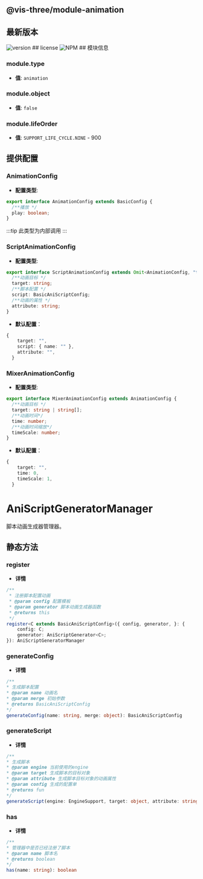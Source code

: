 ## @vis-three/module-animation

## 最新版本

   <img alt="version" src="https://img.shields.io/npm/v/@vis-three/module-animation">
## license
   <img alt="NPM" src="https://img.shields.io/npm/l/@vis-three/module-animation?color=blue">
## 模块信息

### module.type

- **值**: `animation`

### module.object

- **值**: `false`

### module.lifeOrder

- **值**: `SUPPORT_LIFE_CYCLE.NINE` - 900

## 提供配置

### AnimationConfig

- **配置类型**:

```ts
export interface AnimationConfig extends BasicConfig {
  /**播放 */
  play: boolean;
}
```

:::tip
此类型为内部调用
:::

### ScriptAnimationConfig

- **配置类型**:

```ts
export interface ScriptAnimationConfig extends Omit<AnimationConfig, "target"> {
  /**动画目标 */
  target: string;
  /**脚本配置 */
  script: BasicAniScriptConfig;
  /**动画的属性 */
  attribute: string;
}
```

- **默认配置**：

```ts
{
    target: "",
    script: { name: "" },
    attribute: "",
  }
```

### MixerAnimationConfig

- **配置类型**:

```ts
export interface MixerAnimationConfig extends AnimationConfig {
  /**动画目标 */
  target: string | string[];
  /**动画时间*/
  time: number;
  /**动画时间缩放*/
  timeScale: number;
}
```

- **默认配置**：

```ts
{
    target: "",
    time: 0,
    timeScale: 1,
  }
```

# AniScriptGeneratorManager

脚本动画生成器管理器。

## 静态方法

### register

- **详情**

```ts
/**
 * 注册脚本配置动画
 * @param config 配置模板
 * @param generator 脚本动画生成器函数
 * @returns this
 */
register<C extends BasicAniScriptConfig>({ config, generator, }: {
    config: C;
    generator: AniScriptGenerator<C>;
}): AniScriptGeneratorManager
```

### generateConfig

- **详情**

```ts
/**
* 生成脚本配置
* @param name 动画名
* @param merge 初始参数
* @returns BasicAniScriptConfig
*/
generateConfig(name: string, merge: object): BasicAniScriptConfig
```

### generateScript

- **详情**

```ts
/**
* 生成脚本
* @param engine 当前使用的engine
* @param target 生成脚本的目标对象
* @param attribute 生成脚本目标对象的动画属性
* @param config 生成的配置单
* @returns fun
*/
generateScript(engine: EngineSupport, target: object, attribute: string, config: BasicAniScriptConfig): (event: RenderEvent) => void
```

### has

- **详情**

```ts
/**
* 管理器中是否已经注册了脚本
* @param name 脚本名
* @returns boolean
*/
has(name: string): boolean
```
